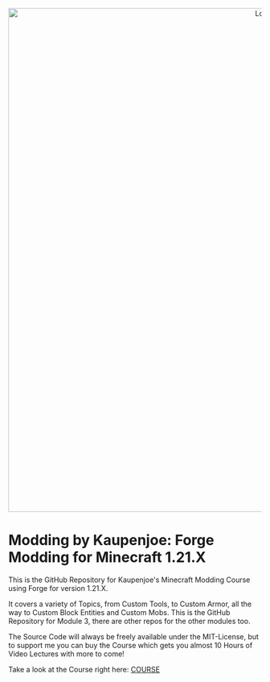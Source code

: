 <a href="https://courses.kaupenjoe.net/p/modding-by-kaupenjoe-forge-modding-for-minecraft-1-21-x" target="_blank">
<p align="center">
<img src="https://kaupenjoe.net/files/General/Minecraft/Modding/Course/forge-121x-course-image.jpg" alt="Logo" width="1000"/> 
</p></a>

# Modding by Kaupenjoe: Forge Modding for Minecraft 1.21.X
This is the GitHub Repository for Kaupenjoe's Minecraft Modding Course using Forge for version 1.21.X. 

It covers a variety of Topics, from Custom Tools, to Custom Armor, all the way to Custom Block Entities and Custom Mobs. This is the GitHub Repository for Module 3, there are other repos for the other modules too. 

The Source Code will always be freely available under the MIT-License, but to support me you can buy the Course which gets you almost 10 Hours of Video Lectures with more to come!

Take a look at the Course right here: <a href="https://courses.kaupenjoe.net/p/modding-by-kaupenjoe-forge-modding-for-minecraft-1-21-x" target="_blank">COURSE</a>
